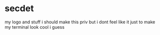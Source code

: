 # secdet
my logo and stuff i should make this priv but i dont feel like it just to make my terminal look cool i guess
